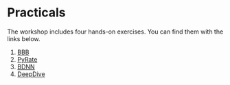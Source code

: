 # Practicals

The workshop includes four hands-on exercises. You can find them with the links below.

1. [BBB](https://github.com/decoding-the-past/decoding_the_past/tree/main/tutorials/BBB)
2. [PyRate](https://github.com/decoding-the-past/decoding_the_past/tree/main/tutorials/PyRate)
3. [BDNN](https://github.com/decoding-the-past/decoding_the_past/tree/main/tutorials/BDNN)
4. [DeepDive](https://github.com/decoding-the-past/decoding_the_past/tree/main/deepdive_analysis/)
